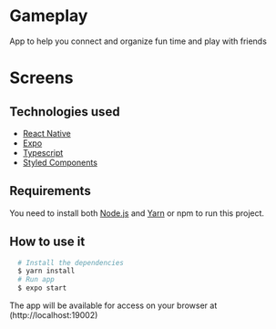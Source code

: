 <!-- <h1 align="center">
   <img
        alt="PlantManager"
        title="PlantManager"
        src="./assets/adaptive-icon.png"
        width="300"
    />
</h1> -->

# Gameplay

App to help you connect and organize fun time and play with friends

# Screens

<!-- <p align="left">
<img src="./screens/home.jpg" width="16%" height="300" />
&nbsp; &nbsp; &nbsp; &nbsp;
<img src="./screens/name_user.jpg" width="16%" height="300" />
&nbsp; &nbsp; &nbsp; &nbsp;
<img src="./screens/confirmation.png" width="16%" height="300" />
&nbsp; &nbsp; &nbsp; &nbsp;
<img src="./screens/home_plant.png" width="16%" height="300" />
&nbsp; &nbsp; &nbsp; &nbsp;
<img src="./screens/plant_list.png" width="16%" height="300" />
&nbsp; &nbsp; &nbsp; &nbsp;
<img src="./screens/plant_delete.png" width="16%" height="300" />
</p> -->

## Technologies used
  - [React Native](https://reactnative.dev)
  - [Expo](https://docs.expo.io)
  - [Typescript](https://www.typescriptlang.org)
  - [Styled Components](https://www.styled-components.com)

## Requirements

You need to install both [Node.js](https://nodejs.org) and [Yarn](https://yarnpkg.com) or npm to run this project.

## How to use it

```bash
  # Install the dependencies
  $ yarn install
  # Run app
  $ expo start
```

The app will be available for access on your browser at (http://localhost:19002)
